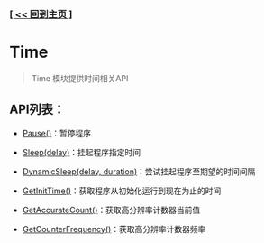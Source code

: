 ### [[ << 回到主页 ]](../index.md)

# Time

> Time 模块提供时间相关API

## API列表：

+ [Pause()](_Pause_.md)：暂停程序

+ [Sleep(delay)](_Sleep_.md)：挂起程序指定时间

+ [DynamicSleep(delay, duration)](_DynamicSleep_.md)：尝试挂起程序至期望的时间间隔

+ [GetInitTime()](_GetInitTime_.md)：获取程序从初始化运行到现在为止的时间

+ [GetAccurateCount()](_GetAccurateCount_.md)：获取高分辨率计数器当前值

+ [GetCounterFrequency()](_GetCounterFrequency_.md)：获取高分辨率计数器频率